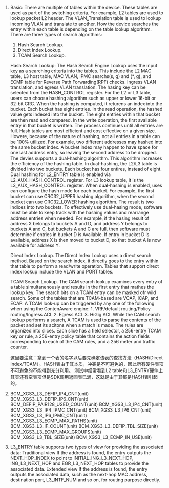 1. Basic: 
    There are multiple of tables within the device. These tables are used as part of the switching criteria. For example, L2 tables are used to lookup packet L2 header. The VLAN_Translation table is used to lookup incoming VLAN and translate to another. How the device searches the entry within each table is depending on the table lookup algorithm. There are three types of search algorithms:
    1. Hash Search Lookup.
    2. Direct Index Lookup.
    3. TCAM Search Lookup.

    Hash Search Lookup:
        The Hash Search Engine Lookup uses the input key as a searching criteria into the tables. This include the L2 MAC table, L3 host table, MAC VLAN, IPMC searchs(s, g) and (*, g), and ECMP table for Reverse Path Forwarding(RPF) checks. Ingress VLAN translation, and egress VLAN translation.
        The hasing key can be selected from the HASH_CONTROL register. For the L2 or L3 table, users can choose hashing algorithm such as upper or lower 16-bit or 32-bit CRC. When the hashing is computed, it returens an index into the bucket. Each bucket has eight entries. In the read operation, the hashed value gets indexed into the bucket. The eight entries within that bucket are then read and compared. In the write operation, the first available entry in that bucket is written. The process continues until all entries are full. Hash tables are most efficient and cost effective on a given size. Howere, because of the nature of hashing, not all entries in a table can be 100% utilized. For example, two different addresses may hashed into the same bucket index. A bucket index may happen to have space for one last address entry, so leaving the second address to be dropped.
        The devies supports a dual-hashing algorithm. This algorithm increases the efficiency of the hashing table. In dual-hashing, the L2/L3 table is divided into two buckets. Each bucket has four entires, instead of eight. Dual hashing for L2_ENTRY table is enabled via L2_AUX_HASH_CONTROL register. For L3 lookup table, it is the L3_AUX_HASH_CONTROL register. When dual-hashing is enabled, uses can configure the hash mode for each bucket. For example, the first bucket can use CRC32_UPPER hashing algorithm, when the second bucket can use CRC32_LOWER hashing algorithm. The result is two indices into two buckets.
        To effectively use dual-hasing mode, software must be able to keep track with the hashing values and rearrange address entries when needed. For example, if the hasing result of address X belongs to buckets A and D, and address Y belongs to buckets A and C, but buckets A and C are full, then software must determine if entries in bucket D is Available. If entry in bucket D is available, address X is then moved to bucket D, so that bucket A is now available for address Y.
    
    Direct Index Lookup.
        The Direct Index Lookup uses a direct search method. Based on the search index, it directly goes to the entry within that table to perform a read/write operation. Tables that support direct index lookup include the VLAN and PORT tables.

    TCAM Search Lookup.
        The CAM search lookup examines every entry of a table simultanenously and results in the first entry that mathes the lookup key. The search bits on a TCAM entry can be masked ofr wild search. Some of the tables that are TCAM-based are VCAP, ICAP, and ECAP. A TCAM look-up can be triggered by any one of the following when using the ContenAware engine:
            1. VRF/default routing/Policy routing/Ingress ACL
            2. Egress ACL
            3. HiGig ACL
        While the CAM search lookup performs a search, A TCAM is used to parse the contents of the packet and set its acitons when a match is made. The rules are organized into slices. Each slice has a field selector, a 256-entry TCAM key or rule, a 256-entry policy table that contains the action fields corresponding to each of the CAM rules, and a 256  meter and traffic counter.

    这里要注意：拿到一个表的名字以后要先确定该表的查找方法（HASH/Direct Index/TCAM）。HASH表由于其本质，冲突是不可避免的，因此所有硬件表项不可避免的不能得到充分利用。
    测试中经常看到L2 table和L3_ENTRY硬件上其实还有空表项但是SDK调用返回表已满，这就是由于其都是HASH表引起的。
    

2. BCM_XGS3_L3_DEFIP_IP4_CNT(unit)
   BCM_XGS3_L3_DEFIP_IP6_CNT(unit)
   BCM_DEFIP_PAIR128_USED_COUNT(unit)
   BCM_XGS3_L3_IP4_CNT(unit)
   BCM_XGS3_L3_IP4_IPMC_CNT(unit)
   BCM_XGS3_L3_IP6_CNT(unit)
   BCM_XGS3_L3_IP6_IPMC_CNT(unit)
   BCM_XGS3_L3_ECMP_MAX_PATHS(unit)
   BCM_XGS3_L3_IF_COUNT(unit)
   BCM_XGS3_L3_DEFIP_TBL_SIZE(unit)
   BCM_XGS3_L3_ECMP_MAX_GROUPS(unit)
   BCM_XGS3_L3_TBL_SIZE(unit)
   BCM_XGS3_L3_ECMP_IN_USE(unit)

3. L3_ENTRY table supports two types of view for providing the associated data:
    Traditional view
        If the address is found, the entry outputs the NEXT_HOP_INDEX to point to INITIAL_ING_L3_NEXT_HOP, ING_L3_NEXT_HOP and EGR_L3_NEXT_HOP tables to provide the associated data.
    Extended view
        If the address is found, the entry outputs the associated data, such as the next-hop MAC address, destination port, L3_INTF_NUM and so on, for routing purpose directly.
